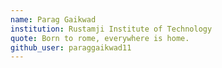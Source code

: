 ```yaml
---
name: Parag Gaikwad
institution: Rustamji Institute of Technology
quote: Born to rome, everywhere is home.
github_user: paraggaikwad11
---
```

